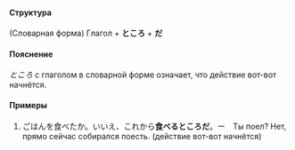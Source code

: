 #### Структура
(Словарная форма) Глагол + **ところ** + **だ**
#### Пояснение
*ところ* с глаголом в словарной форме означает, что действие вот-вот начнётся.
#### Примеры
1. ごはんを食べたか。いいえ、これから**食べるところだ**。ー　Ты поел? Нет, прямо сейчас собирался поесть. (действие вот-вот начнётся)